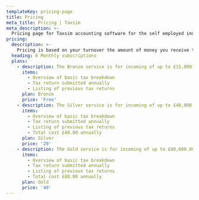 ```yaml
---
templateKey: pricing-page
title: Pricing
meta_title: Pricing | Taxsim
meta_description: >-
  Pricing page for Taxsim accounting software for the self employed individual .
pricing:
  description: >-
    Pricing is based on your turnover the amount of money you receive through invoices. Sign up free once you have received invoices for £10,000.00 a subscription will be required and will scale depending on your turnover.
  heading: 6 Monthly subscriptions
  plans:
    - description: The Bronze service is for incoming of up to £15,000.00.
      items:
        - Overview of basic tax breakdown
        - Tax return submitted annually
        - Listing of previous tax returns
      plan: Bronze
      price: 'Free'
    - description: The Silver service is for incoming of up to £40,000.00.
      items:
        - Overview of basic tax breakdown
        - Tax return submitted annually
        - Listing of previous tax returns
        - Total cost £40.00 annually
      plan: Silver
      price: '20'
    - description: The Gold service is for incoming of up to £80,000.00.
      items:
        - Overview of basic tax breakdown
        - Tax return submitted annually
        - Listing of previous tax returns
        - Total cost £80.00 annually
      plan: Gold
      price: '40'
---
```


